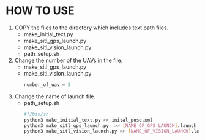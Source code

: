 # HOW TO USE
1. COPY the files to the directory which includes text path files.
	* make_initial_text.py
	* make_sitl_gps_launch.py
	* make_sitl_vision_launch.py
	* path_setup.sh
2. Change the number of the UAVs in the file.	
	* make_sitl_gps_launch.py
	* make_sitl_vision_launch.py 
		```python
		number_of_uav = 5

		```
3. Change the name of launch file.	
	* path_setup.sh
		```bash
		#!/bin/sh
		python3 make_initial_text.py >> inital_pose.xml
		python3 make_sitl_gps_launch.py  >> [NAME_OF_GPS_LAUNCH].launch
		python3 make_sitl_vision_launch.py >> [NAME_OF_VISION_LAUNCH].launch

		```

